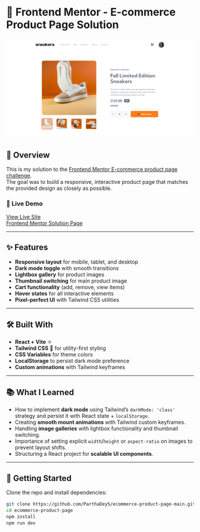 # 🛒 Frontend Mentor - E-commerce Product Page Solution

![Design preview for the E-commerce product page coding challenge](./preview.png)

## 🚀 Overview

This is my solution to the [Frontend Mentor E-commerce product page challenge](https://www.frontendmentor.io/challenges/ecommerce-product-page-UPsZ9MJp6).  
The goal was to build a responsive, interactive product page that matches the provided design as closely as possible.

### 🔗 Live Demo
[View Live Site](https://ecommerce-product-page-main-psi-two.vercel.app)  
[Frontend Mentor Solution Page](https://www.frontendmentor.io/solutions/ecommerce-product-page-react-tailwind-dark-mode-and-lightbox-TvyBBlGPoQ)

---

## ✨ Features

- **Responsive layout** for mobile, tablet, and desktop
- **Dark mode toggle** with smooth transitions
- **Lightbox gallery** for product images
- **Thumbnail switching** for main product image
- **Cart functionality** (add, remove, view items)
- **Hover states** for all interactive elements
- **Pixel-perfect UI** with Tailwind CSS utilities

---

## 🛠️ Built With

- **React + Vite** ⚛️
- **Tailwind CSS** 🎨 for utility-first styling
- **CSS Variables** for theme colors
- **LocalStorage** to persist dark mode preference
- **Custom animations** with Tailwind keyframes

---

## 📚 What I Learned

- How to implement **dark mode** using Tailwind’s `darkMode: 'class'` strategy and persist it with React state + `localStorage`.
- Creating **smooth mount animations** with Tailwind custom keyframes.
- Handling **image galleries** with lightbox functionality and thumbnail switching.
- Importance of setting explicit `width`/`height` or `aspect-ratio` on images to prevent layout shifts.
- Structuring a React project for **scalable UI components**.

---

## 🚦 Getting Started

Clone the repo and install dependencies:

```bash
git clone https://github.com/ParthaDey5/ecommerce-product-page-main.git 
cd ecommerce-product-page
npm install
npm run dev
